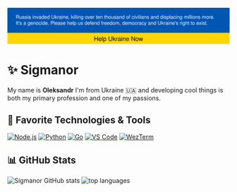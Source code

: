 [![SWUbanner](https://raw.githubusercontent.com/vshymanskyy/StandWithUkraine/main/banner2-no-action.svg)](https://stand-with-ukraine.pp.ua/)

# ✨ Sigmanor

My name is **Oleksandr** I'm from Ukraine 🇺🇦 and developing cool things is both my primary profession and one of my passions.

## 💖 Favorite Technologies & Tools

[![Node.js](https://img.shields.io/badge/Node.js-F7DF1E.svg?logo=nodedotjs&logoColor=black)](https://nodejs.org/en)
[![Python](https://img.shields.io/badge/Python-14354C.svg?logo=python&logoColor=white)](https://www.python.org)
[![Go](https://img.shields.io/badge/Go-00ADD8.svg?logo=go&logoColor=white)](https://go.dev)
[![VS Code](https://img.shields.io/badge/VS%20Codium-007ACC.svg?logo=vscodium&logoColor=white)](https://vscodium.com)
[![WezTerm](https://img.shields.io/badge/WezTerm-3B4252.svg?logo=wezterm&logoColor=white)](https://wezterm.org/)

## 📊 GitHub Stats

![Sigmanor GitHub stats](https://github-readme-stats.vercel.app/api?username=Sigmanor&show_icons=true&theme=radical) ![top languages](https://github-readme-stats.vercel.app/api/top-langs?username=Sigmanor&show_icons=true&locale=en&layout=compact&theme=radical&hide=html,css)
